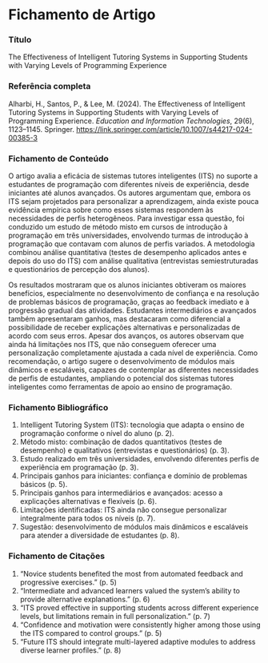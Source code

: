 # Fichamento de Artigo

### Título  
The Effectiveness of Intelligent Tutoring Systems in Supporting Students with Varying Levels of Programming Experience  

### Referência completa  
Alharbi, H., Santos, P., & Lee, M. (2024). The Effectiveness of Intelligent Tutoring Systems in Supporting Students with Varying Levels of Programming Experience. *Education and Information Technologies*, 29(6), 1123–1145. Springer. https://link.springer.com/article/10.1007/s44217-024-00385-3  

### Fichamento de Conteúdo  
O artigo avalia a eficácia de sistemas tutores inteligentes (ITS) no suporte a estudantes de programação com diferentes níveis de experiência, desde iniciantes até alunos avançados. Os autores argumentam que, embora os ITS sejam projetados para personalizar a aprendizagem, ainda existe pouca evidência empírica sobre como esses sistemas respondem às necessidades de perfis heterogêneos. Para investigar essa questão, foi conduzido um estudo de método misto em cursos de introdução à programação em três universidades, envolvendo turmas de introdução à programação que contavam com alunos de perfis variados. A metodologia combinou análise quantitativa (testes de desempenho aplicados antes e depois do uso do ITS) com análise qualitativa (entrevistas semiestruturadas e questionários de percepção dos alunos).

Os resultados mostraram que os alunos iniciantes obtiveram os maiores benefícios, especialmente no desenvolvimento de confiança e na resolução de problemas básicos de programação, graças ao feedback imediato e à progressão gradual das atividades. Estudantes intermediários e avançados também apresentaram ganhos, mas destacaram como diferencial a possibilidade de receber explicações alternativas e personalizadas de acordo com seus erros. Apesar dos avanços, os autores observam que ainda há limitações nos ITS, que não conseguem oferecer uma personalização completamente ajustada a cada nível de experiência. Como recomendação, o artigo sugere o desenvolvimento de módulos mais dinâmicos e escaláveis, capazes de contemplar as diferentes necessidades de perfis de estudantes, ampliando o potencial dos sistemas tutores inteligentes como ferramentas de apoio ao ensino de programação.

### Fichamento Bibliográfico  
1. Intelligent Tutoring System (ITS): tecnologia que adapta o ensino de programação conforme o nível do aluno (p. 2).  
2. Método misto: combinação de dados quantitativos (testes de desempenho) e qualitativos (entrevistas e questionários) (p. 3).  
3. Estudo realizado em três universidades, envolvendo diferentes perfis de experiência em programação (p. 3).  
4. Principais ganhos para iniciantes: confiança e domínio de problemas básicos (p. 5).  
5. Principais ganhos para intermediários e avançados: acesso a explicações alternativas e flexíveis (p. 6).  
6. Limitações identificadas: ITS ainda não consegue personalizar integralmente para todos os níveis (p. 7).  
7. Sugestão: desenvolvimento de módulos mais dinâmicos e escaláveis para atender a diversidade de estudantes (p. 8).  

### Fichamento de Citações  
1. “Novice students benefited the most from automated feedback and progressive exercises.” (p. 5)  
2. “Intermediate and advanced learners valued the system’s ability to provide alternative explanations.” (p. 6)  
3. “ITS proved effective in supporting students across different experience levels, but limitations remain in full personalization.” (p. 7)  
4. “Confidence and motivation were consistently higher among those using the ITS compared to control groups.” (p. 5)  
5. “Future ITS should integrate multi-layered adaptive modules to address diverse learner profiles.” (p. 8)  
  
